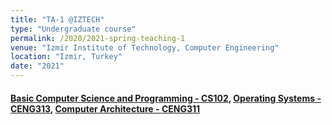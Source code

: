 ```yaml
---
title: "TA-1 @IZTECH"
type: "Undergraduate course"
permalink: /2020/2021-spring-teaching-1
venue: "Izmir Institute of Technology, Computer Engineering"
location: "Izmir, Turkey"
date: "2021"
---
```


#### [Basic Computer Science and Programming - CS102](https://chemistry.iyte.edu.tr/en/cs-102-2/), [Operating Systems - CENG313](https://ceng.iyte.edu.tr/courses/ceng-322/), [Computer Architecture - CENG311](https://ceng.iyte.edu.tr/courses/ceng-311/) 

